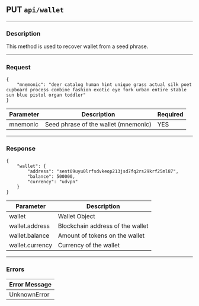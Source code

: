 ## PUT `api/wallet`

---

### Description

This method is used to recover wallet from a seed phrase.

---

### Request


```
{
    "mnemonic": "deer catalog human hint unique grass actual silk poet cupboard process combine fashion exotic eye fork urban entire stable sun blue pistol organ toddler"
}
```

| Parameter                   | Description                                      | Required |
|-----------------------------|--------------------------------------------------|----------|
| mnemonic                    | Seed phrase of the wallet (mnemonic)             | YES      |

---

### Response

```
{
    "wallet": {
        "address": "sent09uyu0lrfsdvkeop213jsd7fq2rs29krf25ml87",
        "balance": 500000,
        "currency": "udvpn"
    }
}
```

| Parameter         | Description                               |
|-------------------|-------------------------------------------|
| wallet            | Wallet Object                             |
| wallet.address    | Blockchain address of the wallet          |
| wallet.balance    | Amount of tokens on the wallet            |
| wallet.currency   | Currency of the wallet                    |

---

### Errors

| Error Message                   |
|---------------------------------|
| UnknownError                    |
